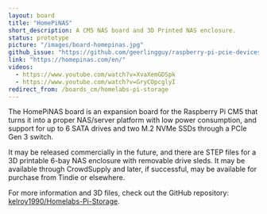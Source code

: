 ```yaml
---
layout: board
title: "HomePiNAS"
short_description: A CM5 NAS board and 3D Printed NAS enclosure.
status: prototype
picture: "/images/board-homepinas.jpg"
github_issue: "https://github.com/geerlingguy/raspberry-pi-pcie-devices/issues/743"
link: "https://homepinas.com/en/"
videos:
  - https://www.youtube.com/watch?v=XvaXemGDSpk
  - https://www.youtube.com/watch?v=GryCOpcglyI
redirect_from: /boards_cm/homelabs-pi-storage
---
```

The HomePiNAS board is an expansion board for the Raspberry Pi CM5 that turns it into a proper NAS/server platform with low power consumption, and support for up to 6 SATA drives and two M.2 NVMe SSDs through a PCIe Gen 3 switch.

It may be released commercially in the future, and there are STEP files for a 3D printable 6-bay NAS enclosure with removable drive sleds. It may be available through CrowdSupply and later, if successful, may be available for purchase from Tindie or elsewhere.

For more information and 3D files, check out the GitHub repository: [kelroy1990/Homelabs-Pi-Storage](https://github.com/kelroy1990/Homelabs-Pi-Storage).
